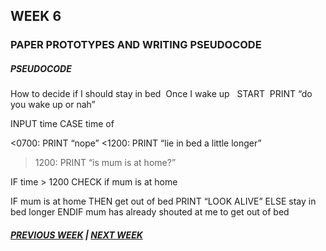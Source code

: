 ## WEEK 6 
### PAPER PROTOTYPES AND WRITING PSEUDOCODE 


##### PSEUDOCODE 
How to decide if I should stay in bed  Once I wake up   START  PRINT “do you wake up or nah”

INPUT time
CASE time of 

<0700: PRINT “nope” 
<1200: PRINT “lie in bed a little longer” 
>1200: PRINT “is mum is at home?”

IF time > 1200
CHECK if mum is at home

IF mum is at home THEN get out of bed
PRINT “LOOK ALIVE”
ELSE stay in bed longer
ENDIF mum has already shouted at me to get out of bed

##### [PREVIOUS WEEK](https://samanthangsy.github.io/codewords/Weekly%20Diary/05/)  |  [NEXT WEEK](https://samanthangsy.github.io/codewords/Weekly%20Diary/07/)
